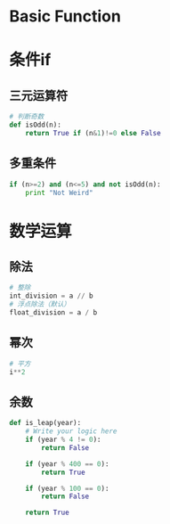 # Basic Function

# 条件if

## 三元运算符

```python
# 判断奇数
def isOdd(n):
    return True if (n&1)!=0 else False
```

## 多重条件

```python
if (n>=2) and (n<=5) and not isOdd(n):
    print "Not Weird"
```

# 数学运算

## 除法

```python
# 整除
int_division = a // b
# 浮点除法（默认）
float_division = a / b
```

## 幂次

```python
# 平方
i**2
```

## 余数

```python
def is_leap(year):
    # Write your logic here
    if (year % 4 != 0):
        return False

    if (year % 400 == 0):
        return True

    if (year % 100 == 0):
        return False

    return True
```

